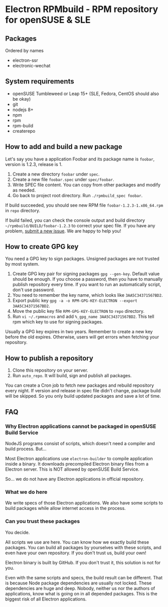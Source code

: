 # Electron RPMbuild - RPM repository for openSUSE & SLE

## Packages

Ordered by names

- electron-ssr
- electronic-wechat

## System requirements

- openSUSE Tumbleweed or Leap 15+ (SLE, Fedora, CentOS should also be okay)
- git
- nodejs 8+
- npm
- rpm
- rpm-build
- createrepo

## How to add and build a new package

Let's say you have a application Foobar and its package name is `foobar`, version
is 1.2.3, release is 1.

1. Create a new directory `foobar` under `spec`.
2. Create a new file `foobar.spec` under `spec/foobar`.
3. Write SPEC file content. You can copy from other packages and modify as needed.
4. Go back to project root directory. Run `./rpmbuild_spec foobar`.

If build succeeded, you should see new RPM file `foobar-1.2.3-1.x86_64.rpm` in
`repo` directory.

If build failed, you can check the console output and build directory
`~/rpmbuild/BUILD/foobar-1.2.3` to correct your spec file. If you have any
problem, [submit a new issue](https://gitlab.com/guoyunhe/electron-rpmbuild/issues/new).
We are happy to help you!

## How to create GPG key

You need a GPG key to sign packages. Unsigned packages are not trusted by most
system.

1. Create GPG key pair for signing packages `gpg --gen-key`. Default value should
   be enough. If you choose a password, then you have to manually publish
   repository every time. If you want to run an automatically script, don't use
   password.
2. You need to remember the key name, which looks like `3AA5C34371567BD2`.
3. Export public key `gpg -a -o RPM-GPG-KEY-ELECTRON --export 3AA5C34371567BD2`.
4. Move the public key file `RPM-GPG-KEY-ELECTRON` to `repo` directory.
5. Run `vi ~/.rpmmacros` and add `%_gpg_name 3AA5C34371567BD2`. This tell rpm
   which key to use for signing packages.

Usually a GPG key expires in two years. Remember to create a new key before the
old expires. Otherwise, users will get errors when fetching your repository.

## How to publish a repository

1. Clone this repository on your server.
2. Run `auto_repo`. It will build, sign and publish all packages.

You can create a Cron job to fetch new packages and rebuild repository every night.
If version and release in spec file didn't change, package build will be skipped.
So you only build updated packages and save a lot of time.

## FAQ

### Why Electron applications cannot be packaged in openSUSE Build Service

NodeJS programs consist of scripts, which doesn't need a compiler and build
process. But...

Most Electron applications use `electron-builder` to compile application inside
a binary. It downloads precompiled Electron binary files from a Electron server.
This is NOT allowed by openSUSE Build Service.

So... we do not have any Electron applications in official repository.

### What we do here

We write specs of those Electron applications. We also have some scripts to build
packages while allow internet access in the process.

### Can you trust these packages

You decide.

All scripts we use are here. You can know how we exactly build these packages.
You can build all packages by yourselves with these scripts, and even have your
own repository. If you don't trust us, build your own!

Electron binary is built by GitHub. If you don't trust it, this solution is not
for you.

Even with the same scripts and specs, the build result can be different. That is
because Node package dependencies are usually not locked. These dependencies are
huge and deep. Nobody, neither us nor the authors of applications, know what is
going on in all depended packages. This is the biggest risk of all Electron
applications.
